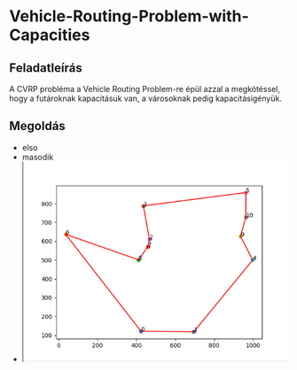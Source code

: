 # Vehicle-Routing-Problem-with-Capacities
## Feladatleírás
A CVRP probléma a Vehicle Routing Problem-re épül azzal a megkötéssel, hogy a futároknak kapacitásuk van, a városoknak pedig
kapacitásigényük.
## Megoldás
* elso
* masodik
* ![image](https://github.com/NyAgoston/Vehicle-Routing-Problem-with-Capacities/blob/main/img/1-10.png)

